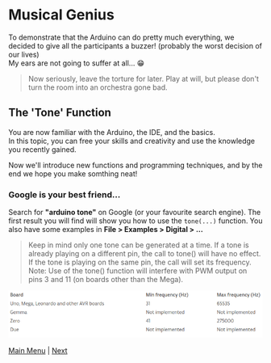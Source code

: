 # Musical Genius

To demonstrate that the Arduino can do pretty much everything, we decided to give all the participants a buzzer! (probably the worst decision of our lives)<br>
My ears are not going to suffer at all... :grin:

> Now seriously, leave the torture for later. Play at will, but please don't turn the room into an orchestra gone bad.

## The 'Tone' Function

You are now familiar with the Arduino, the IDE, and the basics.<br>
In this topic, you can free your skills and creativity and use the knowledge you recently gained.

Now we'll introduce new functions and programming techniques, and by the end we hope you make somthing neat!<br>

### Google is your best friend...
Search for **"arduino tone"** on Google (or your favourite search engine). The first result you will find will show you how to use the ```tone(...)``` function. You also have some examples in **File > Examples > Digital > ...**

>Keep in mind only one tone can be generated at a time. If a tone is already playing on a different pin, the call to tone() will have no effect. If the tone is playing on the same pin, the call will set its frequency.<br>
> Note: Use of the tone() function will interfere with PWM output on pins 3 and 11 (on boards other than the Mega).

![Frequencies](./images/tone.png "Frequencies") </br>

[Main Menu](../README.md) | [Next](./stopEverything.md)
